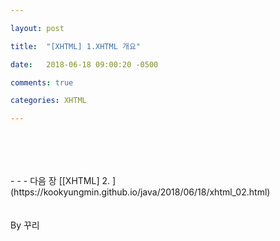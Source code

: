 ```yaml
---

layout: post

title:  "[XHTML] 1.XHTML 개요"

date:   2018-06-18 09:00:20 -0500

comments: true

categories: XHTML

---
```


## 


<br>
<br>
<br>
- - -
다음 장 [[XHTML] 2. ](https://kookyungmin.github.io/java/2018/06/18/xhtml_02.html)


<br>
<br>
<br>
By 꾸리